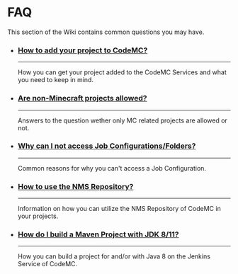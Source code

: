 # FAQ

This section of the Wiki contains common questions you may have.

<div class="grid cards" markdown>

-   ### [How to add your project to CodeMC?](adding-your-project.md)
    
    ----
    
    How you can get your project added to the CodeMC Services and what you need to keep in mind.

-   ### [Are non-Minecraft projects allowed?](non-mc-projects.md)
    
    ----
    
    Answers to the question wether only MC related projects are allowed or not.

-   ### [Why can I not access Job Configurations/Folders?](cannot-access-folders.md)
    
    ----
    
    Common reasons for why you can't access a Job Configuration.

-   ### [How to use the NMS Repository?](using-nms-repository.md)
    
    ----
    
    Information on how you can utilize the NMS Repository of CodeMC in your projects.

-   ### [How do I build a Maven Project with JDK 8/11?](build-jdk-8-project.md)
    
    ----
    
    How you can build a project for and/or with Java 8 on the Jenkins Service of CodeMC.

</div>
